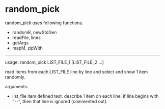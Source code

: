 random_pick
=====
random_pick uses following functions.
- randomR, newStdGen
- readFile, lines
- getArgs
- mapM, zipWith

--------------------------------------
usage: random_pick LIST_FILE_1 [LIST_FILE_2 ...]

read items from each LIST_FILE line by line and select and show 1 item randomly.

arguments:
  * list_file
  item defined text. describe 1 item on each line.
  if line begins with "--", then that line is ignored (commented out).
